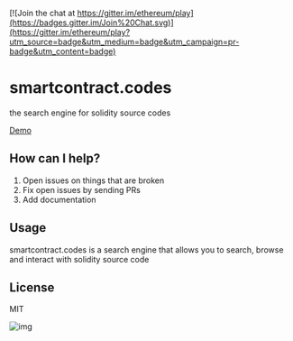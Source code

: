 [![Join the chat at https://gitter.im/ethereum/play](https://badges.gitter.im/Join%20Chat.svg)](https://gitter.im/ethereum/play?utm_source=badge&utm_medium=badge&utm_campaign=pr-badge&utm_content=badge)

# smartcontract.codes
the search engine for solidity source codes

[Demo](https://ethereum-play.github.io/smartcontract.codes/)

## How can I help?

1. Open issues on things that are broken
2. Fix open issues by sending PRs
3. Add documentation

## Usage

smartcontract.codes is a search engine that allows you to search, browse and interact with solidity source code

## License

MIT

![img](https://i.imgur.com/fpZ4EfE.png)
